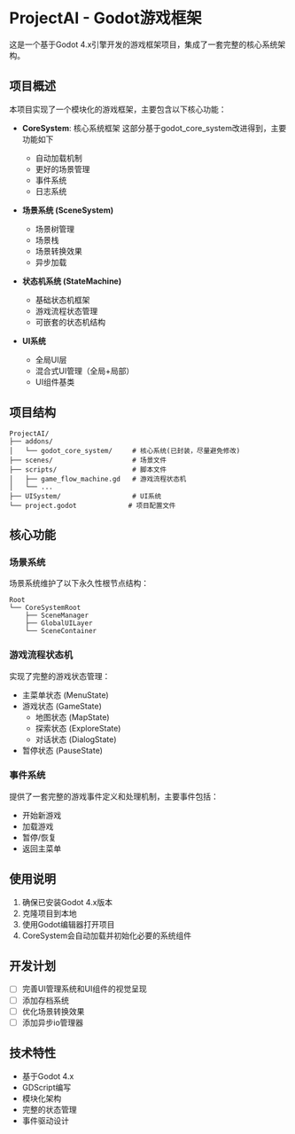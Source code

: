 # ProjectAI - Godot游戏框架

这是一个基于Godot 4.x引擎开发的游戏框架项目，集成了一套完整的核心系统架构。

## 项目概述

本项目实现了一个模块化的游戏框架，主要包含以下核心功能：

- **CoreSystem**: 核心系统框架
这部分基于godot_core_system改进得到，主要功能如下
  - 自动加载机制
  - 更好的场景管理
  - 事件系统
  - 日志系统

- **场景系统 (SceneSystem)**
  - 场景树管理
  - 场景栈
  - 场景转换效果
  - 异步加载

- **状态机系统 (StateMachine)**
  - 基础状态机框架
  - 游戏流程状态管理
  - 可嵌套的状态机结构

- **UI系统**
  - 全局UI层
  - 混合式UI管理（全局+局部）
  - UI组件基类

## 项目结构

```
ProjectAI/
├── addons/
│   └── godot_core_system/     # 核心系统(已封装，尽量避免修改)
├── scenes/                    # 场景文件
├── scripts/                   # 脚本文件
│   ├── game_flow_machine.gd   # 游戏流程状态机
│   └── ...
├── UISystem/                  # UI系统
└── project.godot             # 项目配置文件
```

## 核心功能

### 场景系统

场景系统维护了以下永久性根节点结构：

```
Root
└── CoreSystemRoot
    ├── SceneManager
    ├── GlobalUILayer
    └── SceneContainer
```

### 游戏流程状态机

实现了完整的游戏状态管理：

- 主菜单状态 (MenuState)
- 游戏状态 (GameState)
  - 地图状态 (MapState)
  - 探索状态 (ExploreState)
  - 对话状态 (DialogState)
- 暂停状态 (PauseState)

### 事件系统

提供了一套完整的游戏事件定义和处理机制，主要事件包括：

- 开始新游戏
- 加载游戏
- 暂停/恢复
- 返回主菜单

## 使用说明

1. 确保已安装Godot 4.x版本
2. 克隆项目到本地
3. 使用Godot编辑器打开项目
4. CoreSystem会自动加载并初始化必要的系统组件

## 开发计划

- [ ] 完善UI管理系统和UI组件的视觉呈现
- [ ] 添加存档系统
- [ ] 优化场景转换效果
- [ ] 添加异步io管理器

## 技术特性

- 基于Godot 4.x
- GDScript编写
- 模块化架构
- 完整的状态管理
- 事件驱动设计 

